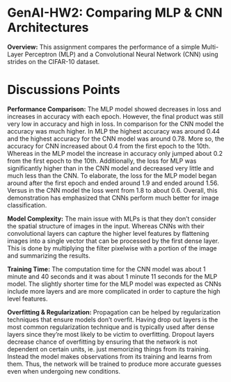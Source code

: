 # GenAI-HW2: Comparing MLP & CNN Architectures 

**Overview:**
This assignment compares the performance of a simple Multi-Layer Perceptron (MLP) and a Convolutional Neural Network (CNN) using strides on the CIFAR-10 dataset.

# Discussions Points

**Performance Comparison:**
The MLP model showed decreases in loss and increases in accuracy with each epoch. However, the final product was still very low in accuracy and high in loss. In comparison for the CNN model the accuracy was much higher. In MLP the highest accuracy was around 0.44 and the highest accuracy for the CNN model was around 0.78. More so, the accuracy for CNN increased about 0.4 from the first epoch to the 10th. Whereas in the MLP model the increase in accuracy only jumped about 0.2 from the first epoch to the 10th. Additionally, the loss for MLP was significantly higher than in the CNN model and decreased very little and much less than the CNN. To elaborate, the loss for the MLP model began around after the first epoch and ended around 1.9 and ended around 1.56. Versus in the CNN model the loss went from 1.8 to about 0.6. Overall, this demonstration has emphasized that CNNs perform much better for image classification. 

**Model Complexity:**
The main issue with MLPs is that they don’t consider the spatial structure of images in the input. Whereas CNNs with their convolutional layers can capture the higher level features by flattening images into a single vector that can be processed by the first dense layer. This is done by multiplying the filter pixelwise with a portion of the image and summarizing the results. 

**Training Time:**
The computation time for the CNN model was about 1 minute and 40 seconds and it was about 1 minute 11 seconds for the MLP model. The slightly shorter time for the MLP model was expected as CNNs include more layers and are more complicated in order to capture the high level features. 

**Overfitting & Regularization:**
Propagation can be helped by regularization techniques that ensure models don’t overfit. Having drop out layers is the most common regularization technique and is typically used after dense layers since they’re most likely to be victim to overfitting. Dropout layers decrease chance of overfitting by ensuring that the network is not dependent on certain units, ie. just memorizing things from its training. Instead the model makes observations from its training and learns from them. Thus, the network will be trained to produce more accurate guesses even when undergoing new conditions. 
